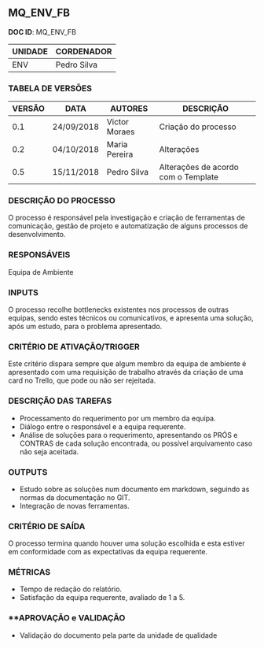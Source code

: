 ## MQ_ENV_FB

**DOC ID**: MQ_ENV_FB

| **UNIDADE**   |   **CORDENADOR**  |
|   -   |   -   |
|   ENV |   Pedro Silva |

### TABELA DE VERSÕES
| VERSÃO | DATA | AUTORES | DESCRIÇÃO |
|--------|------|---------|-----------|
| 0.1 | 24/09/2018 | Victor Moraes | Criação do processo |
| 0.2 | 04/10/2018 | Maria Pereira | Alterações |
| 0.5 | 15/11/2018 | Pedro Silva | Alterações de acordo com o Template |


### **DESCRIÇÃO DO PROCESSO**
O processo é responsável pela investigação e criação de ferramentas de comunicação, gestão de projeto e automatização de alguns processos de desenvolvimento.

### **RESPONSÁVEIS**
Equipa de Ambiente

### **INPUTS**
O processo recolhe bottlenecks existentes nos processos de outras equipas, sendo estes técnicos ou comunicativos, e apresenta uma solução, após um estudo, para o problema apresentado.

### **CRITÉRIO DE ATIVAÇÃO/TRIGGER**
Este critério dispara sempre que algum membro da equipa de ambiente é apresentado com uma requisição de trabalho através da criação de uma card no Trello, que pode ou não ser rejeitada.

### **DESCRIÇÃO DAS TAREFAS**
* Processamento do requerimento por um membro da equipa.
* Diálogo entre o responsável e a equipa requerente.
* Análise de soluções para o requerimento, apresentando os PRÓS e CONTRAS de cada solução encontrada, ou possível arquivamento caso não seja aceitada.

### **OUTPUTS**
* Estudo sobre as soluções num documento em markdown, seguindo as normas da documentação no GIT.
* Integração de novas ferramentas.

### **CRITÉRIO DE SAÍDA**
O processo termina quando houver uma solução escolhida e esta estiver em conformidade com as expectativas da equipa requerente.

### **MÉTRICAS**
* Tempo de redação do relatório.
* Satisfação da equipa requerente, avaliado de 1 a 5.

### **APROVAÇÃO e VALIDAÇÃO
* Validação do documento pela parte da unidade de qualidade
